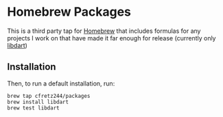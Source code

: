 # Homebrew Packages

This is a third party tap for [Homebrew](http://brew.sh/) that includes formulas
for any projects I work on that have made it far enough for release
(currently only [libdart](https://github.com/target/libdart))

## Installation
Then, to run a default installation, run:
```
brew tap cfretz244/packages
brew install libdart
brew test libdart
```
